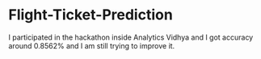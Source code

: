 # Flight-Ticket-Prediction


I participated in the hackathon inside Analytics Vidhya and I got accuracy around 0.8562% and I am still trying to improve it.
